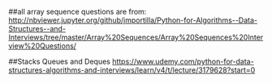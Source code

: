 ##all array sequence questions are from:
http://nbviewer.jupyter.org/github/jmportilla/Python-for-Algorithms--Data-Structures--and-Interviews/tree/master/Array%20Sequences/Array%20Sequences%20Interview%20Questions/

##Stacks Queues and Deques
https://www.udemy.com/python-for-data-structures-algorithms-and-interviews/learn/v4/t/lecture/3179628?start=0